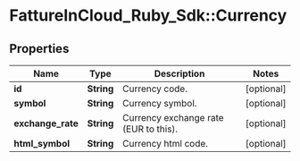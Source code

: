 # FattureInCloud_Ruby_Sdk::Currency

## Properties

| Name | Type | Description | Notes |
| ---- | ---- | ----------- | ----- |
| **id** | **String** | Currency code. | [optional] |
| **symbol** | **String** | Currency symbol. | [optional] |
| **exchange_rate** | **String** | Currency exchange rate (EUR to this). | [optional] |
| **html_symbol** | **String** | Currency html code. | [optional] |

